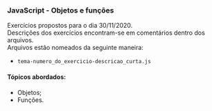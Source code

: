 ### JavaScript - Objetos e funções
Exercícios propostos para o dia 30/11/2020.  
Descrições dos exercícios encontram-se em comentários dentro dos arquivos.  
Arquivos estão nomeados da seguinte maneira:  
- ```tema-numero_do_exercicio-descricao_curta.js```

#### Tópicos abordados:
- Objetos;
- Funções.
